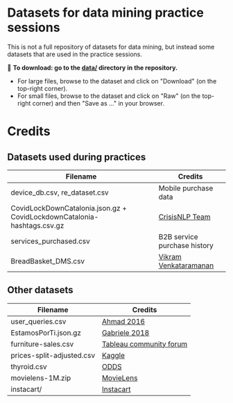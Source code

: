 # Datasets for data mining practice sessions

This is not a full repository of datasets for data mining, but instead some datasets that are used in the practice sessions.

:file_folder: **To download: go to the [data/](https://github.com/chatox/data-mining-course/tree/master/practicum/data) directory in the repository.**

* For large files, browse to the dataset and click on "Download" (on the top-right corner).
* For small files, browse to the dataset and click on "Raw" (on the top-right corner) and then "Save as ..." in your browser.

# Credits

## Datasets used during practices

| Filename | Credits |
|----------|--------|
| device_db.csv, re_dataset.csv | Mobile purchase data |
| CovidLockDownCatalonia.json.gz + CovidLockdownCatalonia-hashtags.csv.gz | [CrisisNLP Team](https://crisisnlp.qcri.org/covid19) |
| services_purchased.csv | B2B service purchase history |
| BreadBasket_DMS.csv | [Vikram Venkataramanan](https://github.com/viktree/curly-octo-chainsaw) |

## Other datasets

| Filename | Credits |
|----------|--------|
| user_queries.csv | [Ahmad 2016](https://github.com/wasiahmad/aol_query_log_analysis) |
| EstamosPorTi.json.gz | [Gabriele  2018](https://archive.org/details/EstamosporTIOohmm2018032618831Ids) |
| furniture-sales.csv | [Tableau community forum](https://community.tableau.com/docs/DOC-1236) |
| prices-split-adjusted.csv | [Kaggle](https://www.kaggle.com/dgawlik/nyse) |
| thyroid.csv | [ODDS](http://odds.cs.stonybrook.edu/thyroid-disease-dataset/) |
| movielens-1M.zip | [MovieLens](https://grouplens.org/datasets/movielens/1m/) |
| instacart/ | [Instacart](https://www.kaggle.com/c/instacart-market-basket-analysis) |
